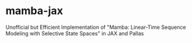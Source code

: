 # mamba-jax
Unofficial but Efficient Implementation of "Mamba: Linear-Time Sequence Modeling with Selective State Spaces" in JAX and Pallas
